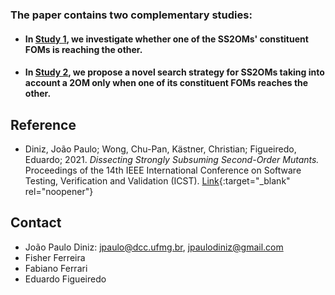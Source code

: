 ### The paper contains two complementary studies:

* #### In [Study 1](https://github.com/jpaulodiniz/2023ISSRE/tree/main/Study1), we investigate whether one of the SS2OMs' constituent FOMs is reaching the other.

* #### In [Study 2](https://github.com/jpaulodiniz/2023ISSRE/tree/main/Study2), we propose a novel search strategy for SS2OMs taking into account a 2OM only when one of its constituent FOMs reaches the other.


## Reference
- Diniz, João Paulo; Wong, Chu-Pan, Kästner, Christian; Figueiredo, Eduardo; 2021. <i>Dissecting Strongly Subsuming Second-Order Mutants.</i> Proceedings of the 14th IEEE International Conference on Software Testing, Verification and Validation (ICST). [Link](https://ieeexplore.ieee.org/abstract/document/9438587){:target="_blank" rel="noopener"}


## Contact
- João Paulo Diniz: jpaulo@dcc.ufmg.br, jpaulodiniz@gmail.com
- Fisher Ferreira
- Fabiano Ferrari
- Eduardo Figueiredo

